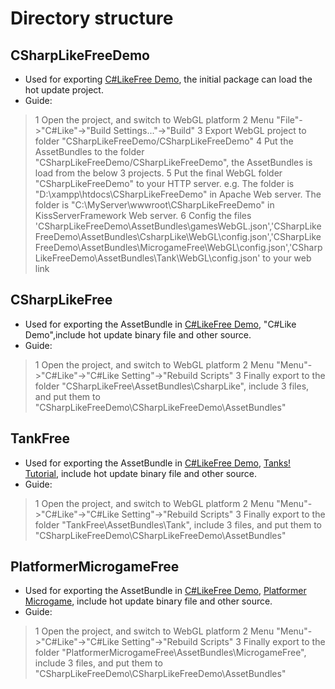 # Directory structure
## CSharpLikeFreeDemo
-  Used for exporting [C#LikeFree Demo](https://www.csharplike.com/CSharpLikeFreeDemo/index.html), the initial package can load the hot update project.
- Guide:
> 1 Open the project, and switch to WebGL platform
> 2 Menu "File"->"C#Like"->"Build Settings..."->"Build"
> 3 Export WebGL project to folder "CSharpLikeFreeDemo/CSharpLikeFreeDemo"
> 4 Put the AssetBundles to the folder "CSharpLikeFreeDemo/CSharpLikeFreeDemo", the AssetBundles is load from the below 3 projects.
> 5 Put the final WebGL folder "CSharpLikeFreeDemo" to your HTTP server. e.g. The folder is "D:\xampp\htdocs\CSharpLikeFreeDemo" in Apache Web server. The folder is "C:\MyServer\wwwroot\CSharpLikeFreeDemo" in KissServerFramework Web server.
> 6 Config the files 'CSharpLikeFreeDemo\AssetBundles\gamesWebGL.json','CSharpLikeFreeDemo\AssetBundles\CsharpLike\WebGL\config.json','CSharpLikeFreeDemo\AssetBundles\MicrogameFree\WebGL\config.json','CSharpLikeFreeDemo\AssetBundles\Tank\WebGL\config.json' to your web link

## CSharpLikeFree
-  Used for exporting the AssetBundle in [C#LikeFree Demo](https://www.csharplike.com/CSharpLikeFreeDemo/index.html), "C#Like Demo",include hot update binary file and other source.
- Guide:
> 1 Open the project, and switch to WebGL platform
> 2 Menu "Menu"->"C#Like"->"C#Like Setting"->"Rebuild Scripts"
> 3 Finally export to the folder "CSharpLikeFree\AssetBundles\CsharpLike", include 3 files, and put them to "CSharpLikeFreeDemo\CSharpLikeFreeDemo\AssetBundles"

## TankFree
-  Used for exporting the AssetBundle in [C#LikeFree Demo](https://www.csharplike.com/CSharpLikeFreeDemo/index.html), [Tanks! Tutorial](https://assetstore.unity.com/packages/essentials/tutorial-projects/tanks-tutorial-46209), include hot update binary file and other source. 
- Guide:
> 1 Open the project, and switch to WebGL platform
> 2 Menu "Menu"->"C#Like"->"C#Like Setting"->"Rebuild Scripts"
> 3 Finally export to the folder "TankFree\AssetBundles\Tank", include 3 files, and put them to "CSharpLikeFreeDemo\CSharpLikeFreeDemo\AssetBundles"

## PlatformerMicrogameFree
-  Used for exporting the AssetBundle in [C#LikeFree Demo](https://www.csharplike.com/CSharpLikeFreeDemo/index.html), [Platformer Microgame](https://assetstore.unity.com/packages/templates/platformer-microgame-151055), include hot update binary file and other source. 
- Guide:
> 1 Open the project, and switch to WebGL platform
> 2 Menu "Menu"->"C#Like"->"C#Like Setting"->"Rebuild Scripts"
> 3 Finally export to the folder "PlatformerMicrogameFree\AssetBundles\MicrogameFree", include 3 files, and put them to "CSharpLikeFreeDemo\CSharpLikeFreeDemo\AssetBundles"